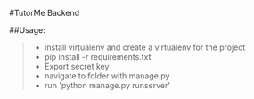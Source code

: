 #TutorMe Backend

##Usage:
> - install virtualenv and create a virtualenv for the project
> - pip install -r requirements.txt
> - Export secret key
> - navigate to folder with manage.py
> - run 'python manage.py runserver' 